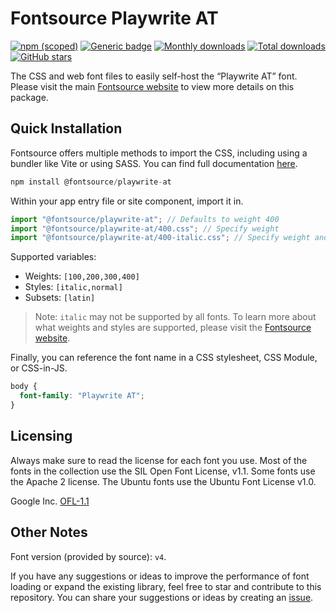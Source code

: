 # Fontsource Playwrite AT

[![npm (scoped)](https://img.shields.io/npm/v/@fontsource/playwrite-at?color=brightgreen)](https://www.npmjs.com/package/@fontsource/playwrite-at) [![Generic badge](https://img.shields.io/badge/fontsource-passing-brightgreen)](https://github.com/fontsource/fontsource) [![Monthly downloads](https://badgen.net/npm/dm/@fontsource/playwrite-at)](https://github.com/fontsource/fontsource) [![Total downloads](https://badgen.net/npm/dt/@fontsource/playwrite-at)](https://github.com/fontsource/fontsource) [![GitHub stars](https://img.shields.io/github/stars/fontsource/fontsource.svg?style=social&label=Star)](https://github.com/fontsource/fontsource/stargazers)

The CSS and web font files to easily self-host the “Playwrite AT” font. Please visit the main [Fontsource website](https://fontsource.org/fonts/playwrite-at) to view more details on this package.

## Quick Installation

Fontsource offers multiple methods to import the CSS, including using a bundler like Vite or using SASS. You can find full documentation [here](https://fontsource.org/docs/getting-started/introduction).

```javascript
npm install @fontsource/playwrite-at
```

Within your app entry file or site component, import it in.

```javascript
import "@fontsource/playwrite-at"; // Defaults to weight 400
import "@fontsource/playwrite-at/400.css"; // Specify weight
import "@fontsource/playwrite-at/400-italic.css"; // Specify weight and style
```

Supported variables:
- Weights: `[100,200,300,400]`
- Styles: `[italic,normal]`
- Subsets: `[latin]`

> Note: `italic` may not be supported by all fonts. To learn more about what weights and styles are supported, please visit the [Fontsource website](https://fontsource.org/fonts/playwrite-at).

Finally, you can reference the font name in a CSS stylesheet, CSS Module, or CSS-in-JS.

```css
body {
  font-family: "Playwrite AT";
}
```

## Licensing
Always make sure to read the license for each font you use. Most of the fonts in the collection use the SIL Open Font License, v1.1. Some fonts use the Apache 2 license. The Ubuntu fonts use the Ubuntu Font License v1.0.

Google Inc.
[OFL-1.1](http://scripts.sil.org/OFL)

## Other Notes
Font version (provided by source): `v4`.

If you have any suggestions or ideas to improve the performance of font loading or expand the existing library, feel free to star and contribute to this repository. You can share your suggestions or ideas by creating an [issue](https://github.com/fontsource/fontsource/issues).